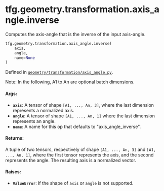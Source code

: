 <div itemscope itemtype="http://developers.google.com/ReferenceObject">
<meta itemprop="name" content="tfg.geometry.transformation.axis_angle.inverse" />
<meta itemprop="path" content="Stable" />
</div>

# tfg.geometry.transformation.axis_angle.inverse

Computes the axis-angle that is the inverse of the input axis-angle.

``` python
tfg.geometry.transformation.axis_angle.inverse(
    axis,
    angle,
    name=None
)
```



Defined in [`geometry/transformation/axis_angle.py`](https://github.com/tensorflow/agents/tree/master/tensorflow_graphics/geometry/transformation/axis_angle.py).

<!-- Placeholder for "Used in" -->

Note:
  In the following, A1 to An are optional batch dimensions.

#### Args:

* <b>`axis`</b>: A tensor of shape `[A1, ..., An, 3]`, where the last dimension
    represents a normalized axis.
* <b>`angle`</b>: A tensor of shape `[A1, ..., An, 1]` where the last dimension
    represents an angle.
* <b>`name`</b>: A name for this op that defaults to "axis_angle_inverse".


#### Returns:

A tuple of two tensors, respectively of shape `[A1, ..., An, 3]` and
`[A1, ..., An, 1]`, where the first tensor represents the axis, and the
second represents the angle. The resulting axis is a normalized vector.


#### Raises:

* <b>`ValueError`</b>: If the shape of `axis` or `angle` is not supported.
